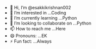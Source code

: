 - 👋 Hi, I’m @esakkikrishnan002
- 👀 I’m interested in ...Coding
- 🌱 I’m currently learning ...Python
- 💞️ I’m looking to collaborate on ...Python
- 📫 How to reach me ...Here
- 😄 Pronouns: ...EK
- ⚡ Fun fact: ...Always

<!---
esakkikrishnan002/esakkikrishnan002 is a ✨ special ✨ repository because its `README.md` (this file) appears on your GitHub profile.
You can click the Preview link to take a look at your changes.
--->
